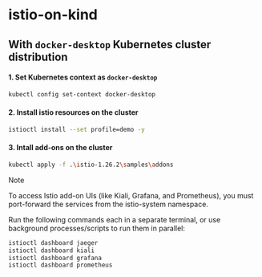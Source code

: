 # istio-on-kind

## With `docker-desktop` Kubernetes cluster distribution 

#### 1. Set Kubernetes context as `docker-desktop` 
```bash
kubectl config set-context docker-desktop  
```

#### 2. Install istio resources on the cluster 
```bash
istioctl install --set profile=demo -y  
```

#### 3. Intall add-ons on the cluster 
```bash
kubectl apply -f .\istio-1.26.2\samples\addons
```

> [!NOTE]
> To access Istio add-on UIs (like Kiali, Grafana, and Prometheus), you must port-forward the services from the istio-system namespace.
>
> Run the following commands each in a separate terminal, or use background processes/scripts to run them in parallel:
> ```bash
> istioctl dashboard jaeger
> istioctl dashboard kiali 
> istioctl dashboard grafana
> istioctl dashboard prometheus
> ```
